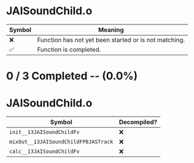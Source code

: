 # JAISoundChild.o
| Symbol | Meaning 
| ------------- | ------------- 
| :x: | Function has not yet been started or is not matching. 
| :white_check_mark: | Function is completed. 


# 0 / 3 Completed -- (0.0%)
# JAISoundChild.o
| Symbol | Decompiled? |
| ------------- | ------------- |
| `init__13JAISoundChildFv` | :x: |
| `mixOut__13JAISoundChildFP8JASTrack` | :x: |
| `calc__13JAISoundChildFv` | :x: |
